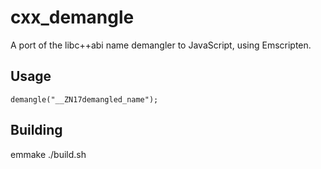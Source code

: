 # cxx_demangle

A port of the libc++abi name demangler to JavaScript, using Emscripten.

## Usage

    demangle("__ZN17demangled_name");

## Building

emmake ./build.sh

